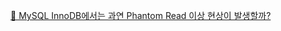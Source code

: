 [📌 MySQL InnoDB에서는 과연 Phantom Read 이상 현상이 발생할까?](https://velog.io/@strangehoon/MySQL-InnoDB%EC%97%90%EC%84%9C%EB%8A%94-%EA%B3%BC%EC%97%B0-Phantom-Read-%ED%98%84%EC%83%81%EC%9D%B4-%EB%B0%9C%EC%83%9D%ED%95%A0%EA%B9%8C)